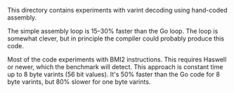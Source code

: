 This directory contains experiments with varint decoding using
hand-coded assembly.

The simple assembly loop is 15–30% faster than the Go loop. The loop
is somewhat clever, but in principle the compiler could probably
produce this code.

Most of the code experiments with BMI2 instructions. This requires
Haswell or newer, which the benchmark will detect. This approach is
constant time up to 8 byte varints (56 bit values). It's 50% faster
than the Go code for 8 byte varints, but 80% slower for one byte
varints.
